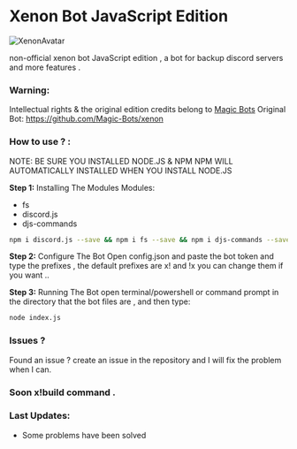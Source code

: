# Xenon Bot JavaScript Edition

![XenonAvatar](https://4.top4top.net/p_14462k8201.png)


non-official xenon bot JavaScript edition , a bot for backup discord servers and more features .

### Warning:
Intellectual rights & the original edition credits belong to [Magic Bots](https://github.com/Magic-Bots)
Original Bot: https://github.com/Magic-Bots/xenon

### How to use ? :
NOTE: BE SURE YOU INSTALLED NODE.JS & NPM
NPM WILL AUTOMATICALLY INSTALLED WHEN YOU INSTALL NODE.JS

**Step 1:** Installing The Modules
Modules:

- fs
- discord.js
- djs-commands

```sh
npm i discord.js --save && npm i fs --save && npm i djs-commands --save && npm i approximate-number --save
```

**Step 2:** Configure The Bot
Open config.json and paste the bot token and type the prefixes ,
the default prefixes are x! and !x you can change them if you want ..

**Step 3:** Running The Bot
open terminal/powershell or command prompt in the directory that the bot files are , and then type:
```sh
node index.js
```

### Issues ?
Found an issue ? create an issue in the repository and I will fix the problem when I can.


### Soon x!build command .


### Last Updates:
- Some problems have been solved
